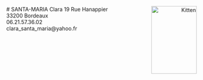 
<p class="flotte">
# SANTA-MARIA Clara <img src="https://user-images.githubusercontent.com/60987512/97451486-14081580-1934-11eb-8b93-5fdd995abe3d.png" alt="Kitten" align=right title="Clara" width="120" height="180"/ <div style="text-align:right;">19 Rue Hanappier <br> 33200 Bordeaux <br> 06.21.57.36.02 <br> clara_santa_maria@yahoo.fr  </div>
  
